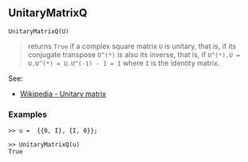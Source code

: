 ## UnitaryMatrixQ

```
UnitaryMatrixQ(U)
```

> returns `True` if a complex square matrix `U` is unitary, that is, if its conjugate transpose `U^(*)` is also its inverse, that is, if `U^(*).U = U.U^(*) = U.U^(-1) - 1 = I` where `I` is the identity matrix. 

See:  
* [Wikipedia - Unitary matrix](https://en.wikipedia.org/wiki/Unitary_matrix)  

### Examples

```
>> u =  {{0, I}, {I, 0}};

>> UnitaryMatrixQ(u)
True
```

